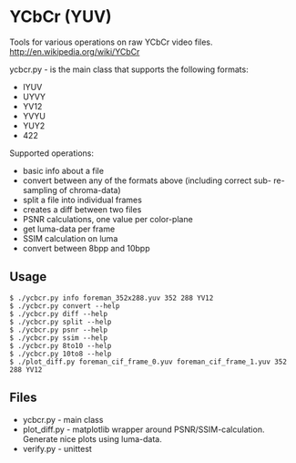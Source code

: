 YCbCr (YUV)
===========

Tools for various operations on raw YCbCr video files.
http://en.wikipedia.org/wiki/YCbCr

ycbcr.py - is the main class that supports the following formats:

* IYUV
* UYVY
* YV12
* YVYU
* YUY2
* 422

Supported operations:

* basic info about a file
* convert between any of the formats above (including correct sub- re-sampling of chroma-data)
* split a file into individual frames
* creates a diff between two files
* PSNR calculations, one value per color-plane
* get luma-data per frame
* SSIM calculation on luma
* convert between 8bpp and 10bpp


Usage
-----

	$ ./ycbcr.py info foreman_352x288.yuv 352 288 YV12
	$ ./ycbcr.py convert --help
	$ ./ycbcr.py diff --help
	$ ./ycbcr.py split --help
	$ ./ycbcr.py psnr --help
	$ ./ycbcr.py ssim --help
	$ ./ycbcr.py 8to10 --help
	$ ./ycbcr.py 10to8 --help
	$ ./plot_diff.py foreman_cif_frame_0.yuv foreman_cif_frame_1.yuv 352 288 YV12

Files
-----

* ycbcr.py - main class
* plot_diff.py - matplotlib wrapper around PSNR/SSIM-calculation. Generate nice plots using luma-data.
* verify.py - unittest

